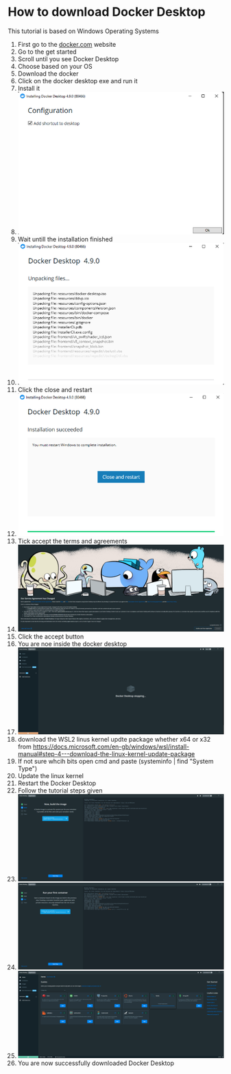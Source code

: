 # How to download Docker Desktop

This tutorial is based on Windows Operating Systems

1. First go to the [docker.com](https://www.docker.com/) website
2. Go to the get started
3. Scroll until you see Docker Desktop
4. Choose based on your OS
5. Download the docker
6. Click on the docker desktop exe and run it
7. Install it
8. ![](gp/Screenshot%20(280).png)
9. Wait untill the installation finished
10. ![](gp/Screenshot%20(281).png)
11. Click the close and restart
12. ![](gp/Screenshot%20(282).png)
13. Tick accept the terms and agreements
14. ![](gp/Screenshot%20(283).png)
15. Click the accept button
16. You are noe inside the docker desktop
17. ![](gp/Screenshot%20(284).png)
18. download the WSL2 linus kernel updte package whether x64 or x32 from https://docs.microsoft.com/en-gb/windows/wsl/install-manual#step-4---download-the-linux-kernel-update-package
19. If not sure whcih bits open cmd and paste (systeminfo | find "System Type")
20. Update the linux kernel
21. Restart the Docker Desktop
22. Follow the tutorial steps given
23. ![](gp/Screenshot%20(286).png)
24. ![](gp/Screenshot%20(287).png)
25. ![](gp/Screenshot%20(288).png)
26. You are now successfully downloaded Docker Desktop
